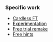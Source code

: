 ### Specific work
- [Cardless FT](Cardless%20FT.md)
- [Experimentation](Experimentation.md)
- [Free trial remake](Free%20trial%20remake.md)
- [Free hints](Promotion/Free%20hints.md)
